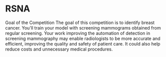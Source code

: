 # RSNA

Goal of the Competition  The goal of this competition is to identify breast cancer. You'll train your model with screening mammograms obtained from regular screening.  Your work improving the automation of detection in screening mammography may enable radiologists to be more accurate and efficient, improving the quality and safety of patient care. It could also help reduce costs and unnecessary medical procedures.
